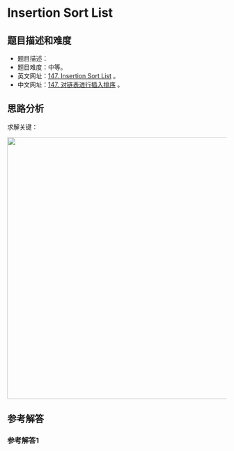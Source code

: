 # Insertion Sort List

## 题目描述和难度
+ 题目描述：
+ 题目难度：中等。
+ 英文网址：[147. Insertion Sort List](https://leetcode.com/problems/insertion-sort-list/description/)  。
+ 中文网址：[147. 对链表进行插入排序](https://leetcode-cn.com/problems/insertion-sort-list/description/)  。
## 思路分析
求解关键：

<img src="https://liweiwei1419.github.io/images/leetcode-solution/" width="600">

## 参考解答
### 参考解答1

```java

```
